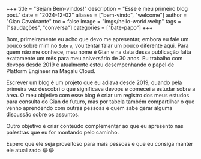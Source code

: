 +++
title       = "Sejam Bem-vindos!"
description = "Esse é meu primeiro blog post."
date        = "2024-12-02"
aliases     = ["bem-vindo", "welcome"]
author      = "Gian Cavalcante"
toc         = false
image       = "imgs/hello-world.webp"
tags        = ["saudações", "conversa"]
categories  = ["bate-papo"]
+++

Bom, primeiramente eu acho que devo me apresentar, embora eu fale um pouco sobre mim no `Sobre`, vou tentar falar um pouco diferente aqui. Para quem não me conhece, meu nome é Gian e na data dessa publicação falta exatamente um mês para meu aniversário de 30 anos. Eu trabalho com devops desde 2019 e atualmente estou desempenhando o papel de Platform Engineer na Magalu Cloud.

Escrever um blog é um projeto que eu adiava desde 2019, quando pela primeira vez descobri o que significava devops e comecei a estudar sobre a área. O meu objetivo com esse blog é criar um registro dos meus estudos para consulta do Gian do futuro, mas por tabela também compartilhar o que venho aprendendo com outras pessoas e quem sabe gerar alguma discussão sobre os assuntos.

Outro objetivo é criar conteúdo complementar ao que eu apresento nas palestras que eu for montando pelo caminho.

Espero que ele seja proveitoso para mais pessoas e que eu consiga manter ele atualizado 😂😂
